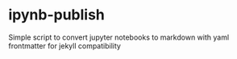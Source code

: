 # ipynb-publish
Simple script to convert jupyter notebooks to markdown with yaml frontmatter for jekyll compatibility
